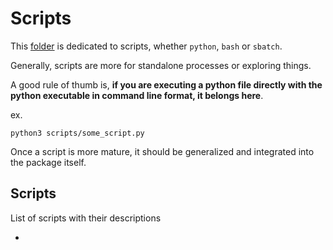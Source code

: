 # Scripts

This [folder](.) is dedicated to scripts, whether `python`, `bash` or `sbatch`.

Generally, scripts are more for standalone processes or exploring things.

A good rule of thumb is, **if you are executing a python file directly with the python
executable in command line format, it belongs here**.

ex.

`python3 scripts/some_script.py`

Once a script is more mature, it should be generalized and integrated into the package
itself.

## Scripts

List of scripts with their descriptions

-
